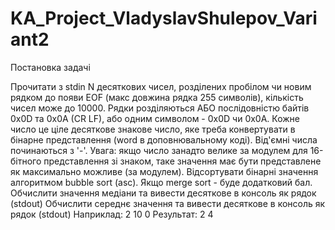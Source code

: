 # KA_Project_VladyslavShulepov_Variant2

Постановка задачі

Прочитати з stdin N десяткових чисел, розділених пробілом чи новим рядком до появи EOF (макс довжина рядка 255 символів), кількість чисел може до 10000.
 Рядки розділяються АБО послідовністю байтів 0x0D та 0x0A (CR LF), або одним символом - 0x0D чи 0x0A.
Кожне число це ціле десяткове знакове число, яке треба конвертувати в бінарне представлення (word в доповнювальному коді). 
Від'ємні числа починаються з '-'.
Увага: якщо число занадто велике за модулем для 16-бітного представлення зі знаком, таке значення має бути представлене як максимально можливе (за модулем).
Відсортувати бінарні значення алгоритмом bubble sort (asc). Якщо merge sort - буде додатковий бал.
Обчислити значення медіани та вивести десяткове в консоль як рядок (stdout)
Обчислити середнє значення та вивести десяткове в консоль як рядок (stdout)
Наприклад:
2 10 0
Результат:
2
4  
